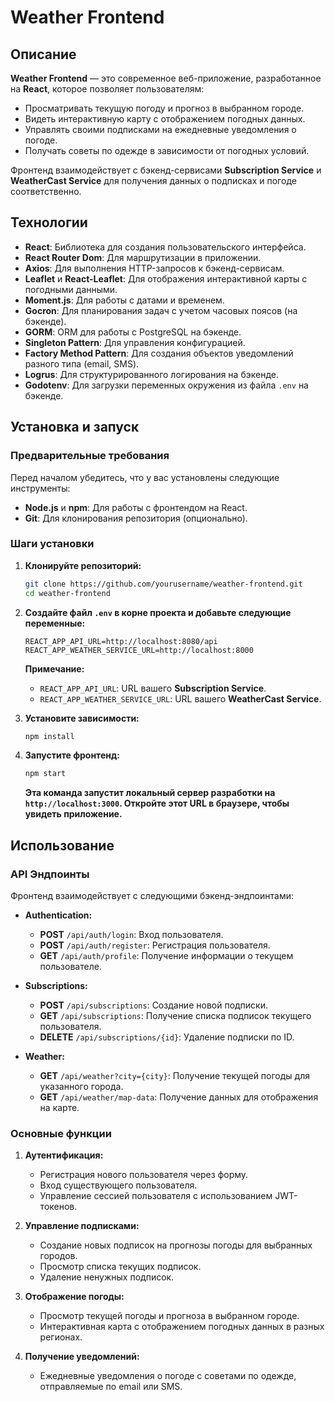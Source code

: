 # Weather Frontend

## Описание

**Weather Frontend** — это современное веб-приложение, разработанное на **React**, которое позволяет пользователям:
- Просматривать текущую погоду и прогноз в выбранном городе.
- Видеть интерактивную карту с отображением погодных данных.
- Управлять своими подписками на ежедневные уведомления о погоде.
- Получать советы по одежде в зависимости от погодных условий.

Фронтенд взаимодействует с бэкенд-сервисами **Subscription Service** и **WeatherCast Service** для получения данных о подписках и погоде соответственно.


## Технологии

- **React**: Библиотека для создания пользовательского интерфейса.
- **React Router Dom**: Для маршрутизации в приложении.
- **Axios**: Для выполнения HTTP-запросов к бэкенд-сервисам.
- **Leaflet** и **React-Leaflet**: Для отображения интерактивной карты с погодными данными.
- **Moment.js**: Для работы с датами и временем.
- **Gocron**: Для планирования задач с учетом часовых поясов (на бэкенде).
- **GORM**: ORM для работы с PostgreSQL на бэкенде.
- **Singleton Pattern**: Для управления конфигурацией.
- **Factory Method Pattern**: Для создания объектов уведомлений разного типа (email, SMS).
- **Logrus**: Для структурированного логирования на бэкенде.
- **Godotenv**: Для загрузки переменных окружения из файла `.env` на бэкенде.

## Установка и запуск

### Предварительные требования

Перед началом убедитесь, что у вас установлены следующие инструменты:

- **Node.js** и **npm**: Для работы с фронтендом на React.
- **Git**: Для клонирования репозитория (опционально).

### Шаги установки

1. **Клонируйте репозиторий:**

    ```bash
    git clone https://github.com/yourusername/weather-frontend.git
    cd weather-frontend
    ```

2. **Создайте файл `.env` в корне проекта и добавьте следующие переменные:**

    ```env
    REACT_APP_API_URL=http://localhost:8080/api
    REACT_APP_WEATHER_SERVICE_URL=http://localhost:8000
    ```

    **Примечание:**
    - `REACT_APP_API_URL`: URL вашего **Subscription Service**.
    - `REACT_APP_WEATHER_SERVICE_URL`: URL вашего **WeatherCast Service**.

3. **Установите зависимости:**

    ```bash
    npm install
    ```

4. **Запустите фронтенд:**

    ```bash
    npm start
    ```

    **Эта команда запустит локальный сервер разработки на `http://localhost:3000`. Откройте этот URL в браузере, чтобы увидеть приложение.**

## Использование

### API Эндпоинты

Фронтенд взаимодействует с следующими бэкенд-эндпоинтами:

- **Authentication:**
  - **POST** `/api/auth/login`: Вход пользователя.
  - **POST** `/api/auth/register`: Регистрация пользователя.
  - **GET** `/api/auth/profile`: Получение информации о текущем пользователе.

- **Subscriptions:**
  - **POST** `/api/subscriptions`: Создание новой подписки.
  - **GET** `/api/subscriptions`: Получение списка подписок текущего пользователя.
  - **DELETE** `/api/subscriptions/{id}`: Удаление подписки по ID.

- **Weather:**
  - **GET** `/api/weather?city={city}`: Получение текущей погоды для указанного города.
  - **GET** `/api/weather/map-data`: Получение данных для отображения на карте.

### Основные функции

1. **Аутентификация:**
   - Регистрация нового пользователя через форму.
   - Вход существующего пользователя.
   - Управление сессией пользователя с использованием JWT-токенов.

2. **Управление подписками:**
   - Создание новых подписок на прогнозы погоды для выбранных городов.
   - Просмотр списка текущих подписок.
   - Удаление ненужных подписок.

3. **Отображение погоды:**
   - Просмотр текущей погоды и прогноза в выбранном городе.
   - Интерактивная карта с отображением погодных данных в разных регионах.

4. **Получение уведомлений:**
   - Ежедневные уведомления о погоде с советами по одежде, отправляемые по email или SMS.
